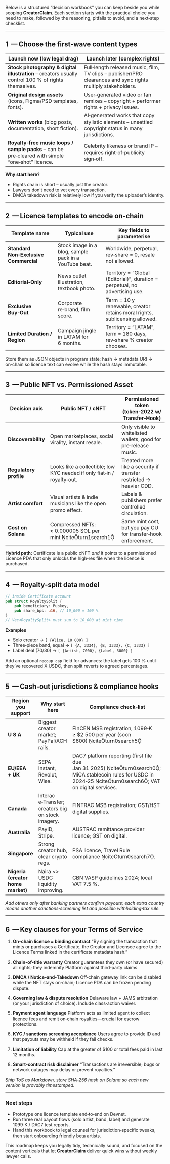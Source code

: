 Below is a structured “decision workbook” you can keep beside you while scoping **CreatorClaim**. Each section starts with the practical choice you need to make, followed by the reasoning, pitfalls to avoid, and a next‑step checklist.

---

## 1  — Choose the **first‑wave content types**

| Launch now (low legal drag) | Launch later (complex rights) |
|-----------------------------|-------------------------------|
| **Stock photography & digital illustration** – creators usually control 100 % of rights themselves. | Full‑length released music, film, TV clips – publisher/PRO clearances and sync rights multiply stakeholders. |
| **Original design assets** (icons, Figma/PSD templates, fonts). | User‑generated video or fan remixes – copyright + performer rights + privacy issues. |
| **Written works** (blog posts, documentation, short fiction). | AI‑generated works that copy stylistic elements – unsettled copyright status in many jurisdictions. |
| **Royalty‑free music loops / sample packs** – can be pre‑cleared with simple “one‑shot” licence. | Celebrity likeness or brand IP – requires right‑of‑publicity sign‑off. |

**Why start here?**

* Rights chain is short – usually just the creator.
* Lawyers don’t need to vet every transaction.
* DMCA takedown risk is relatively low if you verify the uploader’s identity.

---

## 2  — Licence templates to encode on‑chain

| Template name | Typical use | Key fields to parameterise |
|---------------|-------------|----------------------------|
| **Standard Non‑Exclusive Commercial** | Stock image in a blog, sample pack in a YouTube beat. | Worldwide, perpetual, rev‑share = 0, resale not allowed. |
| **Editorial‑Only** | News outlet illustration, textbook photo. | Territory = “Global (Editorial)”, duration = perpetual, no advertising use. |
| **Exclusive Buy‑Out** | Corporate re‑brand, film score. | Term = 10 y renewable, creator retains moral rights, sublicensing allowed. |
| **Limited Duration / Region** | Campaign jingle in LATAM for 6 months. | Territory = “LATAM”, term = 180 days, rev‑share % creator chooses. |

Store them as JSON objects in program state; hash → metadata URI → on‑chain so licence text can evolve while the hash stays immutable.

---

## 3  — Public NFT **vs.** Permissioned Asset

| Decision axis | Public NFT / cNFT | Permissioned token (token‑2022 w/ Transfer‑Hook) |
|---------------|-------------------|--------------------------------------------------|
| **Discoverability** | Open marketplaces, social virality, instant resale. | Only visible to whitelisted wallets, good for pre‑release music. |
| **Regulatory profile** | Looks like a collectible; low KYC needed if only fiat‑in / royalty‑out. | Treated more like a security if transfer restricted → heavier CDD. |
| **Artist comfort** | Visual artists & indie musicians like the open promo effect. | Labels & publishers prefer controlled circulation. |
| **Cost on Solana** | Compressed NFTs: ≈ 0.000005 SOL per mint citeturn1search1 | Same mint cost, but you pay CU for transfer‑hook enforcement. |

**Hybrid path:** Certificate is a public cNFT *and* it points to a permissioned Licence PDA that only unlocks the high‑res file when the licence is purchased.

---

## 4  — Royalty‑split data model

```rust
// inside Certificate account
pub struct RoyaltySplit {
    pub beneficiary: Pubkey,
    pub share_bps: u16, // 10_000 = 100 %
}
// Vec<RoyaltySplit> must sum to 10_000 at mint time
```

**Examples**

* Solo creator → `[ {Alice, 10 000} ]`
* Three‑piece band, equal → `[ {A, 3334}, {B, 3333}, {C, 3333} ]`
* Label deal (70/30) → `[ {Artist, 7000}, {Label, 3000} ]`

Add an optional `recoup_cap` field for advances: the label gets 100 % until they’ve recovered X USDC, then split reverts to agreed percentages.

---

## 5  — Cash‑out jurisdictions & compliance hooks

| Region you support | Why start here | Compliance check‑list |
|--------------------|---------------|-----------------------|
| **U S A** | Biggest creator market; PayPal/ACH rails. | FinCEN MSB registration, 1099‑K ≥ $2 500 per year (soon $600) citeturn0search5 |
| **EU/EEA + UK** | SEPA Instant, Revolut, Wise. | DAC7 platform reporting (first file due Jan 31 2025) citeturn0search0; MiCA stablecoin rules for USDC in 2024‑25 citeturn0search6; VAT on digital services. |
| **Canada** | Interac e‑Transfer; creators big on stock imagery. | FINTRAC MSB registration; GST/HST digital supplies. |
| **Australia** | PayID, Stripe. | AUSTRAC remittance provider licence; GST on digital. |
| **Singapore** | Strong creator hub, clear crypto regs. | PSA licence, Travel Rule compliance citeturn0search7. |
| **Nigeria (creator home market)** | Naira <> USDC liquidity improving. | CBN VASP guidelines 2024; local VAT 7.5 %. |

*Add others only after banking partners confirm payouts; each extra country means another sanctions‑screening list and possible withholding‑tax rule.*

---

## 6  — Key clauses for your Terms of Service

1. **On‑chain licence = binding contract**
   “By signing the transaction that mints or purchases a Certificate, the Creator and Licensee agree to the Licence Terms linked in the certificate metadata hash.”

2. **Chain‑of‑title warranty**
   Creator guarantees they own (or have secured) all rights; they indemnify Platform against third‑party claims.

3. **DMCA / Notice‑and‑Takedown**
   Off‑chain gateway link can be disabled while the NFT stays on‑chain; Licence PDA can be frozen pending dispute.

4. **Governing law & dispute resolution**
   Delaware law + JAMS arbitration (or your jurisdiction of choice). Include class‑action waiver.

5. **Payment agent language**
   Platform acts as limited agent to collect licence fees and remit on‑chain royalties—crucial for escrow protections.

6. **KYC / sanctions screening acceptance**
   Users agree to provide ID and that payouts may be withheld if they fail checks.

7. **Limitation of liability**
   Cap at the greater of $100 or total fees paid in last 12 months.

8. **Smart‑contract risk disclaimer**
   “Transactions are irreversible; bugs or network outages may delay or prevent royalties.”

*Ship ToS as Markdown, store SHA‑256 hash on Solana so each new version is provably timestamped.*

---

### Next steps

* Prototype one licence template end‑to‑end on Devnet.
* Run three real payout flows (solo artist, band, label) and generate 1099‑K / DAC7 test reports.
* Hand this workbook to legal counsel for jurisdiction‑specific tweaks, then start onboarding friendly beta artists.

This roadmap keeps you legally tidy, technically sound, and focused on the content verticals that let **CreatorClaim** deliver quick wins without weekly lawyer calls.